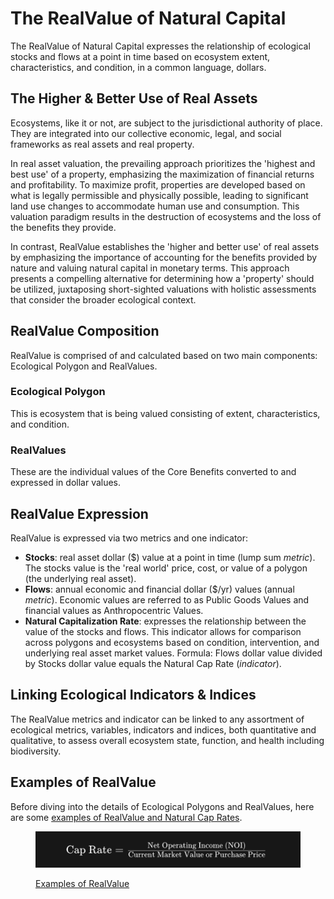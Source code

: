 # The RealValue of Natural Capital

The RealValue of Natural Capital expresses the relationship of ecological stocks and flows at a point in time based on ecosystem extent, characteristics, and condition, in a common language, dollars.

## The Higher & Better Use of Real Assets

Ecosystems, like it or not, are subject to the jurisdictional authority of place. They are integrated into our collective economic, legal, and social frameworks as real assets and real property.

In real asset valuation, the prevailing approach prioritizes the 'highest and best use' of a property, emphasizing the maximization of financial returns and profitability. To maximize profit, properties are developed based on what is legally permissible and physically possible, leading to significant land use changes to accommodate human use and consumption. This valuation paradigm results in the destruction of ecosystems and the loss of the benefits they provide.

In contrast, RealValue establishes the 'higher and better use' of real assets by emphasizing the importance of accounting for the benefits provided by nature and valuing natural capital in monetary terms. This approach presents a compelling alternative for determining how a 'property' should be utilized, juxtaposing short-sighted valuations with holistic assessments that consider the broader ecological context.

## RealValue Composition&#x20;

RealValue is comprised of and calculated based on two main components: Ecological Polygon and RealValues.

### Ecological Polygon

This is ecosystem that is being valued consisting of extent, characteristics, and condition.

### RealValues

These are the individual values of the Core Benefits converted to and expressed in dollar values.

## RealValue Expression

RealValue is expressed via two metrics and one indicator:

* **Stocks**: real asset dollar ($) value at a point in time (lump sum _metric_). The stocks value is the 'real world' price, cost, or value of a polygon (the underlying real asset).
* **Flows**: annual economic and financial dollar ($/yr) values (annual _metric_). Economic values are referred to as Public Goods Values and financial values as Anthropocentric Values.
* **Natural Capitalization Rate**: expresses the relationship between the value of the stocks and flows. This indicator allows for comparison across polygons and ecosystems based on condition, intervention, and underlying real asset market values. Formula: Flows dollar value divided by Stocks dollar value equals the Natural Cap Rate (_indicator_).

## Linking Ecological Indicators & Indices

The RealValue metrics and indicator can be linked to any assortment of ecological metrics, variables, indicators and indices, both quantitative and qualitative, to assess overall ecosystem state, function, and health including biodiversity.

## Examples of RealValue

Before diving into the details of Ecological Polygons and RealValues, here are some [examples of RealValue and Natural Cap Rates](examples-of-realvalue.md).

<figure><img src="../../.gitbook/assets/image (1) (1).png" alt=""><figcaption><p><a href="examples-of-realvalue.md">Examples of RealValue</a></p></figcaption></figure>
